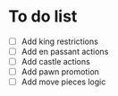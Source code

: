 # To do list

- [ ] Add king restrictions
- [ ] Add en passant actions
- [ ] Add castle actions
- [ ] Add pawn promotion
- [ ] Add move pieces logic
